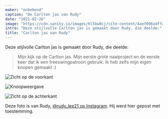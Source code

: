 ```yaml
---
maker: "onbekend"
caption: "De Carlton jas van Rudy"
date: "2021-02-26"
image: "https://cdn.sanity.io/images/hl5bw8cj/site-content/4aef096adffa48aa1d8b1cb45fb2d417993eb707-613x613.jpg"
intro: "Deze stijlvolle Carlton jas is gemaakt door Rudy, die deelde:"
title: "Carlton jas van Rudy"
---
```


Deze stijlvolle Carlton jas is gemaakt door Rudy, die deelde:

> Mijn kijk op de Carlton jas. Mijn eerste grote naaiproject en de eerste keer dat ik een freeswingpatroon gebruik. Ik heb zelfs mijn eigen knopen gemaakt :)

![Zicht op de voorkant](https://posts.freesewing.org/uploads/carlton_by_rudy_carltonrudy2_ff73f3dc38.jpg "Zicht op de voorkant")

![Knoopweergave](https://posts.freesewing.org/uploads/carlton_by_rudy_carltonrudy3_dfe71f082f.jpg "Knoopweergave")

![Zicht op de achterkant](https://posts.freesewing.org/uploads/carlton_by_rudy_carltonrudy4_09a14b90d7.jpg)

<Note>

Deze foto is van Rudy, [@rudy_lee21 op Instagram](https://www.instagram.com/rudy_lee21/). Hij werd hier gepost met toestemming.

</Note>
